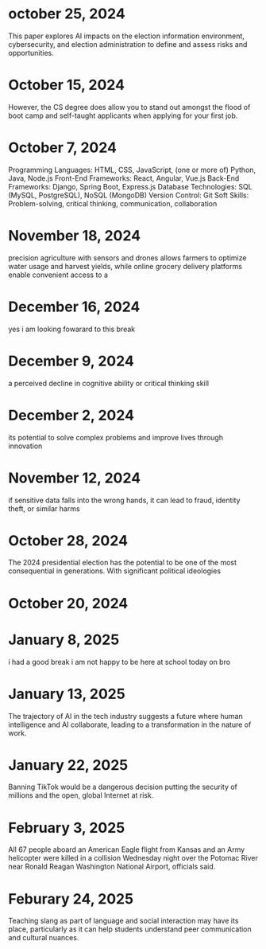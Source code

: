 # october 25, 2024 
This paper explores AI impacts on the election information environment, cybersecurity, and election administration to define and assess risks and opportunities.
 # October 15, 2024
However, the CS degree does allow you to stand out amongst the flood of boot camp and self-taught applicants when applying for your first job.
# October 7, 2024
Programming Languages: HTML, CSS, JavaScript, (one or more of) Python, Java, Node.js
Front-End Frameworks: React, Angular, Vue.js
Back-End Frameworks: Django, Spring Boot, Express.js
Database Technologies: SQL (MySQL, PostgreSQL), NoSQL (MongoDB)
Version Control: Git
Soft Skills: Problem-solving, critical thinking, communication, collaboration
# November 18, 2024 
precision agriculture with sensors and drones allows farmers to optimize water usage and harvest yields, while online grocery delivery platforms enable convenient access to a
# December 16, 2024 
yes i am looking fowarard to this break 
# December 9, 2024 
a perceived decline in cognitive ability or critical thinking skill
# December 2, 2024 
its potential to solve complex problems and improve lives through innovation
# November 12, 2024 
 if sensitive data falls into the wrong hands, it can lead to fraud, identity theft, or similar harms
# October 28, 2024 
The 2024 presidential election has the potential to be one of the most consequential in generations. With significant political ideologies
# October 20, 2024 
# January 8, 2025 
i had a good break i am not happy to be here at school today on bro
# January 13, 2025
The trajectory of AI in the tech industry suggests a future where human intelligence and AI collaborate, leading to a transformation in the nature of work.
 # January 22, 2025
 Banning TikTok would be a dangerous decision putting the security of millions and the open, global Internet at risk.
# February 3, 2025 
All 67 people aboard an American Eagle flight from Kansas and an Army helicopter were killed in a collision Wednesday night over the Potomac River near Ronald Reagan Washington National Airport, officials said.
# Feburary 24, 2025
 Teaching slang as part of language and social interaction may have its place, particularly as it can help students understand peer communication and cultural nuances.






